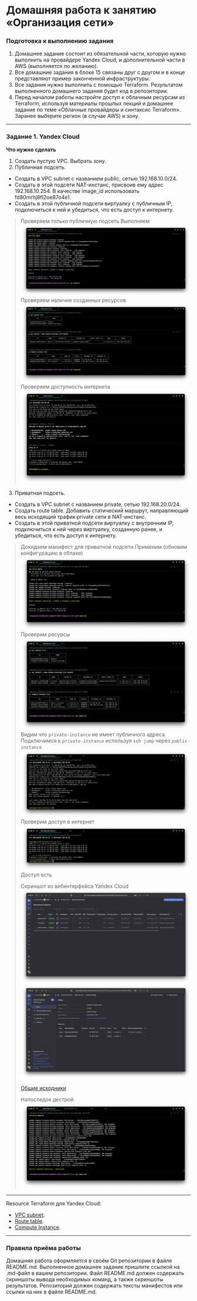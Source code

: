 # Домашняя работа к занятию «Организация сети»

### Подготовка к выполнению задания

1. Домашнее задание состоит из обязательной части, которую нужно выполнить на провайдере Yandex Cloud, и дополнительной части в AWS (выполняется по желанию).
2. Все домашние задания в блоке 15 связаны друг с другом и в конце представляют пример законченной инфраструктуры.
3. Все задания нужно выполнить с помощью Terraform. Результатом выполненного домашнего задания будет код в репозитории.
4. Перед началом работы настройте доступ к облачным ресурсам из Terraform, используя материалы прошлых лекций и домашнее задание по теме «Облачные провайдеры и синтаксис Terraform». Заранее выберите регион (в случае AWS) и зону.

---
### Задание 1. Yandex Cloud

**Что нужно сделать**

1. Создать пустую VPC. Выбрать зону.
2. Публичная подсеть.
- Создать в VPC subnet с названием public, сетью 192.168.10.0/24.
- Создать в этой подсети NAT-инстанс, присвоив ему адрес 192.168.10.254. В качестве image_id использовать fd80mrhj8fl2oe87o4e1.
- Создать в этой публичной подсети виртуалку с публичным IP, подключиться к ней и убедиться, что есть доступ к интернету.
> Проверяем только публичную подсеть
> Выполняем
> ![](.15.1_images/6188a198.png)
> Проверяем наличие созданных ресурсов
> ![](.15.1_images/d4d5bb2b.png)
> Проверяем доступность интернета
> ![](.15.1_images/48eda96c.png)
3. Приватная подсеть.
- Создать в VPC subnet с названием private, сетью 192.168.20.0/24.
- Создать route table. Добавить статический маршрут, направляющий весь исходящий трафик private сети в NAT-инстанс.
- Создать в этой приватной подсети виртуалку с внутренним IP, подключиться к ней через виртуалку, созданную ранее, и убедиться, что есть доступ к интернету.
> Докидаем манифест для приватной подсети
> Применим (обновим конфигурацию в облаке)
> ![](.15.1_images/2bfca407.png)
> Проверим ресурсы
> ![](.15.1_images/5088a297.png)
> Видим что `private-instance` не имеет публичного адреса
> Подключимся к `private-instance` используя `ssh jump` через `public-instance`
> ![](.15.1_images/21b2cdc7.png)
> Проверим доступ в интернет
> ![](.15.1_images/3878eebc.png)
> Доступ есть
> 
> Скриншот из вебинтерфейса Yandex Cloud
> ![](.15.1_images/8f14008f.png)
> ![](.15.1_images/6d57176e.png)
> 
> [Общие исходники](src)
> 
> Напоследок дестрой
> ![](.15.1_images/9e5ab871.png)

---
Resource Terraform для Yandex Cloud:

- [VPC subnet](https://registry.terraform.io/providers/yandex-cloud/yandex/latest/docs/resources/vpc_subnet).
- [Route table](https://registry.terraform.io/providers/yandex-cloud/yandex/latest/docs/resources/vpc_route_table).
- [Compute Instance](https://registry.terraform.io/providers/yandex-cloud/yandex/latest/docs/resources/compute_instance).

---
### Правила приёма работы

Домашняя работа оформляется в своём Git репозитории в файле README.md. Выполненное домашнее задание пришлите ссылкой на .md-файл в вашем репозитории.
Файл README.md должен содержать скриншоты вывода необходимых команд, а также скриншоты результатов.
Репозиторий должен содержать тексты манифестов или ссылки на них в файле README.md.
